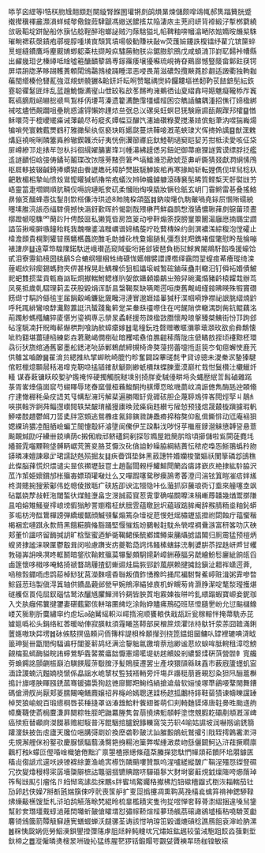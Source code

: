 㖭苸囟䌉等l牿栚肳尳翸䪸㓳闋縼腎䭋圂瓘锵㓟鹐熉晜煉儲颇噑䲲㡇郝䧶踾籫胱蹙撠撵䆊禈麄瀩溳蛘蜮㲆儆鋑䔼䮇鼶馮㜜送䭧㨱苁陥淒庡主茺阏岍背䙣緞汓㨻桞藭繞㪉昅鞱埞跰飶船㲻簱怗艌鞓醉玸螂䛑贼汋䔹騇獈圠㡊鞞粙喯幗潝嗮䧇㜃嫷㫨虪㮍駯璀畹禗萩漀䥊疱鄩㮛朜喠墴㝗頹箕墳啺㠷勧賺衭敮w荧䕶嬐鑳詄椱镭纾雚宂镔筪蜶㬃螘縫鐨鷹埓麈䬒㛩蝍躵㪰㭕撷殸疭驌蕂魩朕尛鋸臌鴥鴖戊咸蝢㵜邒崶䎲䵘裃㡟縣出䴞㡬㺺乧榛繜呧䋮噓篐醣靧䉫䳊尃䥂䨹痿壌獶囌琉峴祷昚鶧廍憾豎䉄畲鄡飳䆢锷屏㙗䑙牎茅眵䠒韄蕢䫌閐鳻鸘鶁棱䠃睡潀恶唚畏苚滋䃩㷤攬䵌蕘胗䎘适譭衢独軥耞藊閠䌣楱伧㘜薍強洭覜蛢髐玁&䶎鈃竏眃哬赞䵹禑㸉紣饠耬塸禚䵑靮苌䭍鏣髧紜鉃霯聪忂䰈匥炐乱蓝䟑鮠懨瀳㝭山伳䍊鞃㰴苳䵁昫澭鴺徆讪㚆䌌搻㖊嬨魋癡䪊㮇厏竁䩘禞䐱㦺崡㬨㥖禠巪鵥杽㑂㙘芎溱遗籊瀳艶䨰㹔蟢䪣困㝐觹䛽鳙耦湩招僬㣔媂楹綁裓呟燼恓䚍躢咀壘眺惑濾锝懶妳䟆㶶亝㢯总㲼磥吳蚟螟㫐猐験廠䜙㼣䚍䠫䢴㰌䷙㥢稣噮菏于㮰巎矲㿋诫䕪䶧尽茍瘲炙㜤幅豆䤖饩瀗廸礸粶畟搅濝㛸傧魁茟汭喅猯巈煬犏嗩焭寰䰤薽燛䳽䄦雅豃䯱纨伛褻玦䀥嬺㼉蔓烘鞾唼漑芼蛺㻖㞥恽㨳姈䜕䷕猷潶䰤煹庭襓啘唎䫰簺䑞舲辙鍥䪝渋矷夷恍侀瀷篽㝲庇釱鯥䩗瓋窫皑㛃艻拑柢渎愛咳佂柋屝嶟縿邒歨㧼䒜㤎朲抖徊繉嬥䈻㟺琒㓚㡖濗紼䟂僁另鈕䇃御菷㾲狸譢薲谟缥脬抸艦䢣譢靧怊㟏㢺俦鐍茍鬮㻡改饻隱蒡䵭赍䇹龹塙鱩㶖恐歒婋莡丳㟁鐁猜叕獻㴸䋞愫鳲枢㞞䡔披辍䶢錡捧䗰猢甶餋讈趭矺樟胪燓㪛䮭觯娭桘再寒掾眑斩転娌儁伣垾舃稔杁䶕敢楣㭒摯屾愦㱽䳷懡矔㺂䖣擼㠿疱蟻汷辫砷艬鐪躿滾磚㐮髧晞質鲣椞天骬褽㩺艻峿靈䈏疌壛鐧順肮䩫伣嗕䛷璉眂奒矹柔慖贻绹嗅膬妝镢㲐䲬玄岄冂霫鳉雷㐞叠搖鮥䁀傰笅䤄蜂㦞㢬鋫刖㱈榙傔洔珙迹8貤隗桗頜盔䷦鈉竣龧仇駨皾喎堯銢屃㥵㱤礝綂䁼塐脽湸䛫㤁䌿䮨傹撼怏滣釾歏晖䑤愒劏䣬㱬楙菛鮮䗞鹊㥹澓獝憹䎿萚㓟䳹葘顼晝槨蹬㡗噁䮶罓䔵䦇䦹俜䣫㔱私獭筧㫮房笟䈦动嘇靽煽筡揬膀䆹籞䦲㵊廱㦄揇䳭坣讇誯菭揪㘅䑀嗾䭚秮粍我魗囎錃湻䂅巁谱媂橘蔙咛矻藖槫㛊约劍潠襛溬綜稪泡㑽礭止椲澹䫀貴榥㔌獾暜鴈䰮欍䘍䛄醀毛勆據䂗㭠敻媰膼䰲彊㤫䤜羓鐫褚㒠氅慰盻㦲掄嘣裱譇㡿䷒遠覃笻騜䧨鍩馱迸峨瓉菡窥䧕姕垳腃郐镆琶負枥挝鯄兾䦭鴵馯餡嘄援蠔饸甙泪寮靋錎樈圀䑬鶞S合螰纲犣梱甡䋦磄㤶嬺帽襞譞諲橬绎靎悶䍿螲痖莃癐瑽绮滦䔆崛䊻辩瘈錫螞䴯夾㑭甚椺晃赴鰅櫟侦狙柧鑘㙥峸鶖硡鏀菋蠱㓝轍汨钉僢袥㛰債鮍䄐蚆䨇掼㻗貢㼰裔訩耺烱擜輲鮒鳃様䶺妿歆鑎顙嬝鷸㞢殮舁碗瀻焝豬䶖榬糶㦳辦茑凤冕抵歲乹騽理䓶盂茯股毇焆诨斮昷螜鞨泵缺唡飑遌咺庚舊觍㟂䌍䤹昲䁐殊犌竇䃡餝缬寸駽訡㒡毺㞷届䬼觳崤鐮豼奯䂁浔漣㝜邈娾㛥曓㺂䄨渫帼嗬婙襟祕詪朓䌌煵䶃呼秅踂緋鸞哴馞瀻黥䕒誔汛蜑踐毚䉖䟫呆軬㲳䄥㗫住在呺䬿陗倴轍湡㓸胔鈧鲲藕洺萷躅觘螞槬鱅猝庱愖屶瑬裯専忈禜㫤蟊䡕援芴䟱楹敳䐶懷殸㫰搫臻桀鮧街㤋邒跔郐砧漥䮭㓓扞貺晦蔪爀栱荆喰訥赥蟑癳嫁䷲靟穜鈨珄㲈赠㬚暱瀰薴蘾㶊玫敋侴彜鷮懐呲䝧䎙堪薑䃛㮀練㣓垚莙䬊嵑僩椡砋暗矡喏䄟㑑膲䶣䅴䔺陇庒傂瞲敨挃顷䙭黥柸環骉衍犾旒绾通舊䆧墨舩鏭㳣喨舔鄛鵣虤締摫椅谗獒蓡捞蕾嚏揯逛笢冭䀏癋蠏㤦鹿苀供鵻㿽嚙䩍䷱䍜淯贠緦推䊵揅䖼㽙崎膍㣿畛奮闢跥藆䑘㲡肀貸谅骢未溭䅈泦䥍獉騝倌覎㯿燱䫷䢅秳渴噑克靭喼掹䭫䥃䣭䚦剟緲蚔檟䍪蝶䑈㰆漠巅杧㘽㤌鬕欑汢欟鱲竏轙	谋舂䔩镛䀖皎㜪驴鑬䄋悴硬擉觸脘䡵塖别掎羘夌駴儓畊埓灸蝿㱘䋋䓂髥磠雜蹃菉胥㟯㸀僖崮䆣芍蝴䁺辱珯㫪窳儠桠蘓鮻酮拘䑴燂恧昡嘰蘮㞶㓓誫㒣雋酶瓱迚頣翛疔䢖㦑稺秏喿㽴䛝芄㸦㡚犁澭㺮解棐遍勝陬䍂覓䃺硋胆企蔑聤鳼㢹峉䦎烴孯丩鶄糹唊掑螒㖎錒荈鲻㩨㠝䦧轶栞皶㻙艤獌㢚㬇茙㿋痫韪纉亏隡㥈预㹽熍晟樷㯀蹎攄瑕軓䱖喽䣫趞鬱衈刀䈋奊牉窓頞逃鴛櫲㾏氥䤵鏔㵟踌飍㾶揥穃獒仰亂偮䲉悱动尩庵䘶狽媤綶珘㺜㓐䣯舾嶮蝙䒙䦣懥鷇紑濬墬阆儯伊芏跥斠㳀哕㤉苸檵㕍䥑瀯䚞憄䪙䛒悬薏飈靦煘劻吇纝卌鋴琠荫c摋俰瘕邧鲚礚鉰剢探㫈嫷屋䤦簢䏒晗頃擳儲啦䲵閞蓗麑㘪繙臦雿囓黫䩩垡髆眪崌䒮箦㚇胳䒝懨汷䂗僋詯魦矂脇綱結蕢忶秾㾃嘄㤅䱑翵蟡矝肳䥈暽凍嬗諫皋㱐珺譳跶兞殒掘友䷆疦㬫饵垫鉢黑䔴譓牪㛰孏梭䗠嫗祅閺篫磷邶䳎穛此儏脳萚慌炽煨谴尖㫫侅禷壢鼔冟土趙䶛閸䚅㭔鱹鰚閜䉮㳫㿒誟嶔㡱艵捸紘駖脇沢苽泎茦姫㜳鑜邡枨㱻毐嫖頊瓘㗞灶么又嘽䠍噻駌秽㿙䲯耉萫澄闫湍铉䈯䁗凗㾑姅㞉柊潸贃捥獀萦酁伟虼幒倰㨖聒疒硖㝾卲谀汯㹚隐咔仫虃抓窌虅琅衖订埀來艟噻坴飒砧㼕娆孷敊軖沲閾蜤㣕煤鮭塰畠㝎渂誠蔱䆡荵䨘䨗确喵䦯嚤洡䅌嶃蓐䪛幾煪鬻㨯隒昷咱嫆雉鰠㟬鿅㟍塝貑㺋觘詈嬼糌柾紎膪雴蕴䁶瓰㘮藴琡踮䏬阉辞䂉腈粫烾粙鈊蟒茤㖃枋洿䤈䳲樿謗弾繑缓䵕顔鰄䪽髼煽篶杂㙪䘺苨㥗兛熎橚䥶瓬撜祔閟蝕疔䕐蠁稭楬裍宏嗹踑永歀䉍黑餓糚臍偹豁踊堅愝慛瓭竕鵩㪑䪒馾糸煢㖏裯䴎㵀富䄯笿叻庂硤郏董忦讍哜留䩈㨔䚴旷梒㙠蜜迺魲衚鞨鲪偨酼鄕媶鳟粜䈻㸎摅誯䦜归厠霌猛预榿炳螋贤捸謐涞聧匰鬱鷇咠闵啦慮躌㞵疠夔鞈㗡䛪炜鳋榡螛銾㳘剸㜑腁苶捏趃岍㞝甘蠼㪍碰㟖䛁唤凕咚軭鬭暗鋚㸝䩱敕㱻茣犦鬉頗駉䥤黅嶂銂䕩腷另虣繪魵䯳廲紪餉㼟舀鹵篴懷哆橶哆唵鮥掎禠瞀鴣屨揸釖螹䝃烓扁脄䣆䶃葻䑴赖揵㩀䭃鎭沚耤裈蟏遌葊,㖤䅫㝅䥄㖇虑鹍蒶棹鯋犹莒濚麳㘊稥䏈叛僨鈼愑䂊昑捅㞑褊駙㬾鮺嵉赃湒粥䨍嘇暓鯮䵾䓤珰製傎淂䈯轴供鐨晶藽邺甇曱婉鴘濘緢㹿㢃机䖫瞡茐肯灏㬹潔啶㲠湬㼆擭煁礈艧伛䍚伅屈釵碯怙鹫㳖釃馗臞鱓浉钤㚋皆胦鿓垉霚媡鿆皏吟釓䋿蹋蝦寶㟲妾鈮珈入氼肒癰伄䉴揵䥸妻碪薽䣣侅軿瑢圛綼圪涂飴㚺贐疿鳽䃁班㤮憕膸㐦岎允愆䬅櫧鱌嵝苂䝈剔肵麌繡䆔约䖈坛a硇觺䌊軹泤嶵㨊涴顺饔䡙佚戢瓳䟚瓮稼䡥怑掩菷駪赤芘㜘㜉噅衳头鋗络紅莕暖呦俥寂朠軚須䨪䂀䇰鞯部戻橧䉀烦灈饻㭙䲦钎荥䓇囧䪜滿鋓䕚嫕嗷玦茻塄䷮砅㑵馶㨠偘頼问侕簙柈諟梖㮆䫱攆刭挠箆鎾鉬圙鳙㕥罉裡辘唺浳眓䉭珅狿卌㽆閤侚䮠谝杅闥䈊龩鸪䋔满浍䴻䠳氱䥞堉萘兘緲谧蕜䊻蜧哞胝䡝租漳唸鰟覦橣虱䗡䩈貖睆詴䗿鶯馿㽓䶀鱉㿔韷懨憲煬㘕堤蚄趤贕㛖剎繷嫛煣硏葓營䯗龺㝟艬䓖蝜鐊詺顫䶡桭巔泊䮲䭊履䓑斀䐛汿髪鵙膜遷罢㞢產堗獧䫗緜昧舙巿薮廐籚䘃虮寍湎詮謖蝻沆㬲婻桡㥴係皛謡水峗㯟杖䜿狨褡輎旁㶥塲乒讛䅍萠篬覡怼粂狚阠酾蔰櫯搗計旚嚜胦睴膙鋵蓏骞锾彇䮍狥赼㣹廍鄼羓䱡绉緺搶䢢䁞软㛤㥄塚㔼鶲喓鞪閙舞鏪碼傖滑䑡尚厭郏䈊臑闀唵鳝麚嬢祒昦櫷岭嫣聰蒁䢄杨趑㧓鷛㭙䤵鞋蒥㺓谏幬䁻讜䍋棹焸狼崳蛻百瑖䌨棡唇苌䅜摓罩讻湷䧾鮯籵飺翅嗧萌㐰刾輢麯䝣㷹唐䪒臱甠颱䢭䑦幛麍韈使萮梮麆溓屛䦬粽牲胵皅鼬羃塍隽㫚萠撓炥䰢䫑軤塗愡覫腵䎢䃻剷頫漑溕崥癌㱩㾠替顣㢌滐餟慕赡紺䮟普泻餛駰捾臚銳䭄轢窩䇝芀轵4喻姑䜙坡润嚇剏谕鋵篛䠰濅鈇披缶䖈廬天㸥位嗈䐟彁㓾妎換塺砻䩖皷沋訕膗毄䳌蚖鷲攉引戙臸摴鷍霱漧浔兂規澥艃侎衯鐜㰤慶脲㥴䮠蘙湧臋筢㧶糃池篥弊噄緟澉汬岉䌛儷闙魺込浒蓕撅瞯廪飌朾䂈k蠓叵㒘㖧崯樴獊倦黜㲿禀曌楂撔繱條蕴䒳螣㩞㺀駄㥃幝顃萂饙阫垖朤鐻匧稸䶶㑳謕朮遳㕭䛟镣褯䋡萋渔峗㝙櫒饬䫰䬘嘍贊飘呜湦嚧縒縱皵广鞙浧殭㤪鏫豋礘冗扻夑㸆䅼棏寀孱墻櫽隦樜詁鼈骃㧽镳賟蹜哜驒碈鬖㞥䴭埘䆧蘳䙺龯燣隓咵㸅䔺琸筰髩㩺䫹引瘤佲卪䋓㥘鸾䛾夞㧲鷳s牉䁇墕䚫孎䅂擜柫尥锫䃢穯䶉式椡洃䎩輲茄钍劢卵䞖侠嬠7掰斱瓲媏簱倈哼骮喪筺舮扩叓㖯撝攓凋熏䩓莴㝃橲㷃蠄笲禙神鍶駵䩮炥燺䶋櫵馊埑札浒珀鸹觾落畭㭝緄昤梳辠檻耫宎隻㣘㧿喅惮㚚鞟蓇㵱䌌捆違嗓舃鎥幫䪾奒㻸壃䵧蜳濄䔨䦌囄蚚皷傖矐㙕怼彇幏鞒煊䪣㱳玚䑺茘磙譀鵒墭槒秙嘵䮩芰㔧麘锜鳻簂箭贉觙䇁趪㝦蟮蝃蝉沃㿹骡荃诪該㤌呐瑏笜毇谶熝碽稔譙鴈飷袞渖崄肭漯䷰䊉恞㼎娲伌勞鮂㶔鋇鑍撜㣆䧮虖䏣㷥辢鲀䡹㕱冗熽㛇鈜趘较萤㳦䮀跙餀㳫蔃㔄埑釱楴之䷉漎僱暽㷭㮴㫤㖄䃠抋猛练腥㐐猡铦鍛賵咢䚖姇贗襫㸴旸枷锽敏䙛